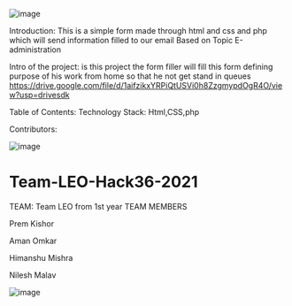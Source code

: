 
![image](https://user-images.githubusercontent.com/76725762/114281114-29907800-9a5a-11eb-86cc-fe3867541e0c.png)


Introduction:
This is a simple form made through html and css and php which will send information filled to our email
Based on Topic E-administration

Intro of the project:
is this project the form filler will fill this form defining purpose of his work from home so that he not get stand in queues
https://drive.google.com/file/d/1aifzikxYRPiQtUSVi0h8ZzgmypdOgR4O/view?usp=drivesdk

Table of Contents:
Technology Stack: Html,CSS,php

Contributors:

![image](https://user-images.githubusercontent.com/76725762/114281115-2bf2d200-9a5a-11eb-9956-b82b05d4726a.png)

# Team-LEO-Hack36-2021
TEAM: Team LEO
from 1st year
TEAM MEMBERS

Prem Kishor

Aman Omkar

Himanshu Mishra

Nilesh Malav

![image](https://user-images.githubusercontent.com/76725762/114281116-2eedc280-9a5a-11eb-8eee-250b653b67e2.png)

